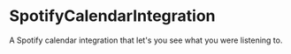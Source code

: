 # SpotifyCalendarIntegration
A Spotify calendar integration that let's you see what you were listening to.
